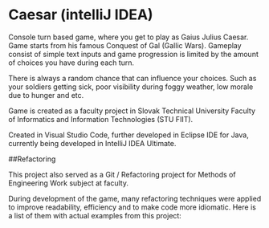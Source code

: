 # Caesar (intelliJ IDEA)
Console turn based game, where you get to play as Gaius 
Julius Caesar. Game starts from his famous Conquest of Gal 
(Gallic Wars). Gameplay consist of simple text inputs and game 
progression is limited by the amount of choices you have 
during each turn. 

There is always a random chance that can influence your choices.
Such as your soldiers getting sick, poor visibility during
foggy weather, low morale due to hunger and etc.

Game is created as a faculty project in Slovak Technical
University Faculty of Informatics and Information
Technologies (STU FIIT). 

Created in Visual Studio Code, further developed in Eclipse IDE 
for Java, currently being developed in IntelliJ IDEA Ultimate.

##Refactoring

This project also served as a Git / Refactoring project for Methods of Engineering
Work subject at faculty.

During development of the game, many refactoring techniques were
applied to improve readability, efficiency and to make code
more idiomatic. Here is a list of them with actual examples 
from this project:



 
